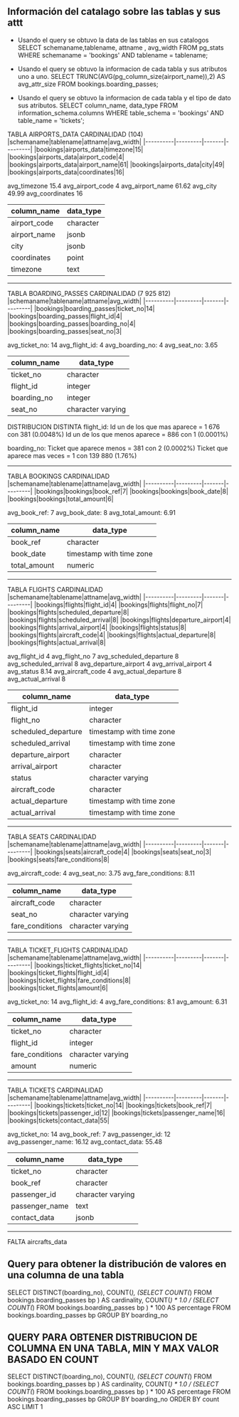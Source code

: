 
## Información del  catalago sobre las tablas y sus attt

 - Usando el query se obtuvo la data de las tablas en sus catalogos
SELECT schemaname,tablename, attname , avg_width FROM pg_stats WHERE schemaname = 'bookings' AND tablename = tablename;

- Usando el query se obtuvo la informacion de cada tabla y sus atributos uno a uno.
SELECT TRUNC(AVG(pg_column_size(airport_name)),2) 
  AS avg_attr_size
  FROM bookings.boarding_passes;

- Usando el query se obtuvo la informacion de cada tabla y el tipo de dato sus atributos.
  SELECT 
  column_name, 
  data_type 
FROM 
  information_schema.columns 
WHERE 
  table_schema = 'bookings' AND 
  table_name = 'tickets';







TABLA AIRPORTS_DATA
CARDINALIDAD (104)
|schemaname|tablename|attname|avg_width|
|----------|---------|-------|---------|
|bookings|airports_data|timezone|15| 
|bookings|airports_data|airport_code|4|
|bookings|airports_data|airport_name|61|
|bookings|airports_data|city|49|
|bookings|airports_data|coordinates|16| 

avg_timezone 15.4
avg_airport_code 4
avg_airport_name 61.62
avg_city 49.99
avg_coordinates 16

|column_name|data_type|
|-----------|---------|
|airport_code|character| NO SE TOMA PARA CARD DIST
|airport_name|jsonb| NO SE TOMA PARA CARD DIST
|city|jsonb| NO SE TOMA PARA CARD
|coordinates|point|NO SE PUEDE CARD DIST PORQUE SON COORD 2D
|timezone|text|

----------------------------------------------------------------------------


TABLA BOARDING_PASSES
CARDINALIDAD (7 925 812)
|schemaname|tablename|attname|avg_width|
|----------|---------|-------|---------|
|bookings|boarding_passes|ticket_no|14|
|bookings|boarding_passes|flight_id|4|
|bookings|boarding_passes|boarding_no|4|
|bookings|boarding_passes|seat_no|3|

avg_ticket_no: 14
avg_flight_id: 4
avg_boarding_no: 4
avg_seat_no: 3.65

|column_name|data_type|
|-----------|---------|
|ticket_no|character| NO SE TOMA PARA CARDINALIDAD DISTINTA
|flight_id|integer| SI SE TOMA  
|boarding_no|integer| SI SE TOMA
|seat_no|character varying| NO SE TOMA PARA 

DISTRIBUCION DISTINTA
flight_id:
  Id un de los que mas aparece = 1 676 con 381 (0.0048%)
  Id un de los que menos aparece = 886 con 1 (0.0001%)

boarding_no: 
  Ticket que aparece menos = 381 con 2 (0.0002%)
  Ticket que aparece mas veces = 1 con 139 880 (1.76%)

----------------------------------------------------------------------------


TABLA BOOKINGS
CARDINALIDAD
|schemaname|tablename|attname|avg_width|
|----------|---------|-------|---------|
|bookings|bookings|book_ref|7|
|bookings|bookings|book_date|8|
|bookings|bookings|total_amount|6|

avg_book_ref: 7
avg_book_date: 8
avg_total_amount: 6.91

|column_name|data_type|
|-----------|---------|
|book_ref|character|
|book_date|timestamp with time zone|
|total_amount|numeric|

----------------------------------------------------------------------------

TABLA FLIGHTS
CARDINALIDAD
|schemaname|tablename|attname|avg_width|
|----------|---------|-------|---------|
|bookings|flights|flight_id|4|
|bookings|flights|flight_no|7|
|bookings|flights|scheduled_departure|8|
|bookings|flights|scheduled_arrival|8|
|bookings|flights|departure_airport|4|
|bookings|flights|arrival_airport|4|
|bookings|flights|status|8|
|bookings|flights|aircraft_code|4|
|bookings|flights|actual_departure|8|
|bookings|flights|actual_arrival|8|

avg_flight_id 4
avg_flight_no 7
avg_scheduled_departure 8
avg_scheduled_arrival 8
avg_departure_airport 4
avg_arrival_airport 4
avg_status 8.14
avg_aircraft_code 4
avg_actual_departure 8
avg_actual_arrival 8

|column_name|data_type|
|-----------|---------|
|flight_id|integer|
|flight_no|character|
|scheduled_departure|timestamp with time zone|
|scheduled_arrival|timestamp with time zone|
|departure_airport|character|
|arrival_airport|character|
|status|character varying|
|aircraft_code|character|
|actual_departure|timestamp with time zone|
|actual_arrival|timestamp with time zone|

----------------------------------------------------------------------------


TABLA SEATS
CARDINALIDAD
|schemaname|tablename|attname|avg_width|
|----------|---------|-------|---------|
|bookings|seats|aircraft_code|4|
|bookings|seats|seat_no|3|
|bookings|seats|fare_conditions|8|

avg_aircraft_code: 4
avg_seat_no: 3.75
avg_fare_conditions: 8.11

|column_name|data_type|
|-----------|---------|
|aircraft_code|character|
|seat_no|character varying|
|fare_conditions|character varying|

----------------------------------------------------------------------------


TABLA TICKET_FLIGHTS
CARDINALIDAD
|schemaname|tablename|attname|avg_width|
|----------|---------|-------|---------|
|bookings|ticket_flights|ticket_no|14|
|bookings|ticket_flights|flight_id|4|
|bookings|ticket_flights|fare_conditions|8|
|bookings|ticket_flights|amount|6|

avg_ticket_no: 14
avg_flight_id: 4
avg_fare_conditions: 8.1
avg_amount: 6.31

|column_name|data_type|
|-----------|---------|
|ticket_no|character|
|flight_id|integer|
|fare_conditions|character varying|
|amount|numeric|

----------------------------------------------------------------------------


TABLA TICKETS
CARDINALIDAD
|schemaname|tablename|attname|avg_width|
|----------|---------|-------|---------|
|bookings|tickets|ticket_no|14|
|bookings|tickets|book_ref|7|
|bookings|tickets|passenger_id|12|
|bookings|tickets|passenger_name|16|
|bookings|tickets|contact_data|55|

avg_ticket_no: 14
avg_book_ref: 7
avg_passenger_id: 12
avg_passenger_name: 16.12
avg_contact_data: 55.48

|column_name|data_type|
|-----------|---------|
|ticket_no|character|
|book_ref|character|
|passenger_id|character varying|
|passenger_name|text|
|contact_data|jsonb|

----------------------------------------------------------------------------

FALTA aircrafts_data


## Query para obtener la distribución de valores en una columna de una tabla

SELECT DISTINCT(boarding_no), 
COUNT(*),
(SELECT COUNT(*) FROM bookings.boarding_passes bp ) AS cardinality, 
COUNT(*) * 1.0 / (SELECT COUNT(*) FROM bookings.boarding_passes bp ) * 100 AS percentage
FROM bookings.boarding_passes bp 
GROUP BY boarding_no 

## QUERY PARA OBTENER DISTRIBUCION DE COLUMNA EN UNA TABLA, MIN Y MAX VALOR BASADO EN COUNT

SELECT DISTINCT(boarding_no), 
COUNT(*),
(SELECT COUNT(*) FROM bookings.boarding_passes bp ) AS cardinality, 
COUNT(*) * 1.0 / (SELECT COUNT(*) FROM bookings.boarding_passes bp ) * 100 AS percentage
FROM bookings.boarding_passes bp 
GROUP BY boarding_no 
ORDER BY count ASC
LIMIT 1
